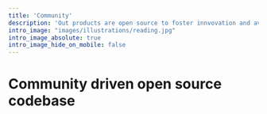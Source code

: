 ```yaml
---
title: 'Community'
description: 'Out products are open source to foster innvovation and avoid vendor lockin'
intro_image: "images/illustrations/reading.jpg"
intro_image_absolute: true
intro_image_hide_on_mobile: false
---
```


# Community driven open source codebase


